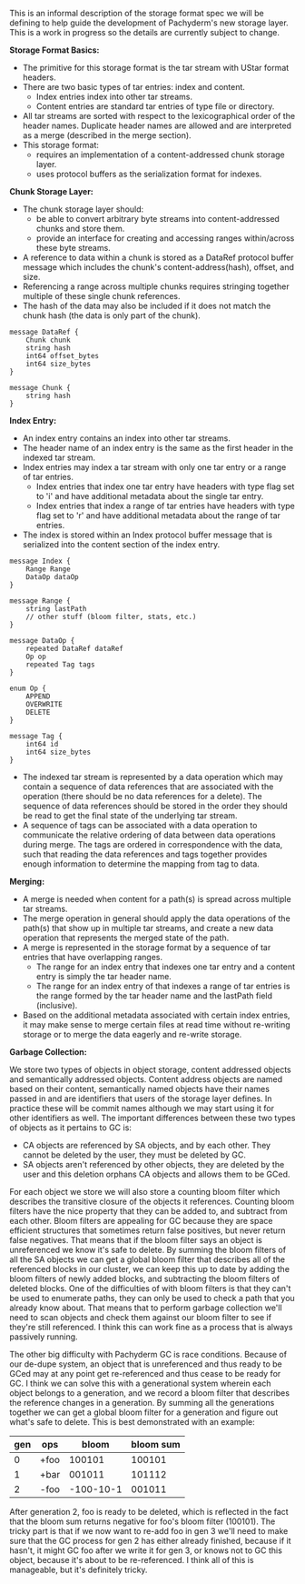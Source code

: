 This is an informal description of the storage format spec we will be defining
to help guide the development of Pachyderm's new storage layer. This is a work
in progress so the details are currently subject to change.

**Storage Format Basics:**

- The primitive for this storage format is the tar stream with UStar format headers.
- There are two basic types of tar entries: index and content.
  - Index entries index into other tar streams.
  - Content entries are standard tar entries of type file or directory.
- All tar streams are sorted with respect to the lexicographical order of the
  header names. Duplicate header names are allowed and are interpreted as
  a merge (described in the merge section).
- This storage format:
  - requires an implementation of a content-addressed chunk storage layer.
  - uses protocol buffers as the serialization format for indexes.

**Chunk Storage Layer:**

- The chunk storage layer should:
  - be able to convert arbitrary byte streams into content-addressed chunks and
    store them.
  - provide an interface for creating and accessing ranges within/across these
    byte streams.
- A reference to data within a chunk is stored as a DataRef protocol buffer
  message which includes the chunk's content-address(hash), offset, and size.
- Referencing a range across multiple chunks requires stringing together
  multiple of these single chunk references.
- The hash of the data may also be included if it does not match the chunk hash
  (the data is only part of the chunk).

```
message DataRef {
	Chunk chunk
	string hash
	int64 offset_bytes
	int64 size_bytes
}

message Chunk {
	string hash
}
```

**Index Entry:**

- An index entry contains an index into other tar streams.
- The header name of an index entry is the same as the first header in the
  indexed tar stream.
- Index entries may index a tar stream with only one tar entry or a range of
  tar entries.
    - Index entries that index one tar entry have headers with type flag set to
      'i' and have additional metadata about the single tar entry.
    - Index entries that index a range of tar entries have headers with type
      flag set to 'r' and have additional metadata about the range of tar
      entries.
- The index is stored within an Index protocol buffer message that is
  serialized into the content section of the index entry.

```
message Index {
	Range Range
	DataOp dataOp
}

message Range {
	string lastPath
	// other stuff (bloom filter, stats, etc.)
}

message DataOp {
	repeated DataRef dataRef
	Op op
	repeated Tag tags
}

enum Op {
	APPEND
	OVERWRITE
	DELETE
}

message Tag {
	int64 id
	int64 size_bytes
}
```

- The indexed tar stream is represented by a data operation which may contain
  a sequence of data references that are associated with the operation (there
  should be no data references for a delete). The sequence of data references
  should be stored in the order they should be read to get the final state of
  the underlying tar stream.
- A sequence of tags can be associated with a data operation to communicate the
  relative ordering of data between data operations during merge. The tags are
  ordered in correspondence with the data, such that reading the data
  references and tags together provides enough information to determine the
  mapping from tag to data.

**Merging:**

- A merge is needed when content for a path(s) is spread across multiple tar
  streams.
- The merge operation in general should apply the data operations of the
  path(s) that show up in multiple tar streams, and create a new data operation
  that represents the merged state of the path.
- A merge is represented in the storage format by a sequence of tar entries
  that have overlapping ranges.
  - The range for an index entry that indexes one tar entry and a content entry
    is simply the tar header name.
  - The range for an index entry of that indexes a range of tar entries is the
    range formed by the tar header name and the lastPath field (inclusive).
- Based on the additional metadata associated with certain index entries, it
  may make sense to merge certain files at read time without re-writing storage
  or to merge the data eagerly and re-write storage.

**Garbage Collection:**

We store two types of objects in object storage, content addressed objects and
semantically addressed objects. Content address objects are named based on
their content, semantically named objects have their names passed in and are
identifiers that users of the storage layer defines. In practice these will be
commit names although we may start using it for other identifiers as well. The
important differences between these two types of objects as it pertains to GC is:

- CA objects are referenced by SA objects, and by each other. They cannot be
  deleted by the user, they must be deleted by GC.
- SA objects aren't referenced by other objects, they are deleted by the user
  and this deletion orphans CA objects and allows them to be GCed.

For each object we store we will also store a counting bloom filter which
describes the transitive closure of the objects it references. Counting
bloom filters have the nice property that they can be added to, and
subtract from each other. Bloom filters are appealing for GC because they
are space efficient structures that sometimes return false positives, but
never return false negatives. That means that if the bloom filter says an
object is unreferenced we know it's safe to delete. By summing the bloom
filters of all the SA objects we can get a global bloom filter that
describes all of the referenced blocks in our cluster, we can keep this up
to date by adding the bloom filters of newly added blocks, and subtracting
the bloom filters of deleted blocks. One of the difficulties of with bloom
filters is that they can't be used to enumerate paths, they can only be
used to check a path that you already know about. That means that to
perform garbage collection we'll need to scan objects and check them
against our bloom filter to see if they're still referenced. I think this
can work fine as a process that is always passively running.

The other big difficulty with Pachyderm GC is race conditions. Because of
our de-dupe system, an object that is unreferenced and thus ready to be
GCed may at any point get re-referenced and thus cease to be ready for GC.
I think we can solve this with a generational system wherein each object
belongs to a generation, and we record a bloom filter that describes the
reference changes in a generation. By summing all the generations together
we can get a global bloom filter for a generation and figure out what's
safe to delete. This is best demonstrated with an example:

| gen | ops          | bloom     | bloom sum |
| --- | ------------ | ------    | --------- |
|   0 | +foo         | 100101    | 100101    |
|   1 | +bar         | 001011    | 101112    |
|   2 | -foo         | -100-10-1 | 001011    |

After generation 2, foo is ready to be deleted, which is reflected in the
fact that the bloom sum returns negative for foo's bloom filter (100101).
The tricky part is that if we now want to re-add foo in gen 3 we'll need
to make sure that the GC process for gen 2 has either already finished,
because if it hasn't, it might GC foo after we write it for gen 3, or
knows not to GC this object, because it's about to be re-referenced.
I think all of this is manageable, but it's definitely tricky.
